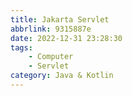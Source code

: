 ```yaml
---
title: Jakarta Servlet
abbrlink: 9315887e
date: 2022-12-31 23:28:30
tags:
    - Computer
    - Servlet
category: Java & Kotlin
---
```

